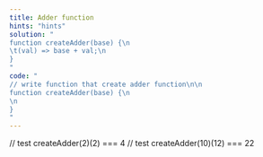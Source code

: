 ```yaml
---
title: Adder function
hints: "hints"
solution: "
function createAdder(base) {\n
\t(val) => base + val;\n
}
"
code: "
// write function that create adder function\n\n
function createAdder(base) {\n
\n
}
"
---
```

// test
createAdder(2)(2) === 4
// test
createAdder(10)(12) === 22

